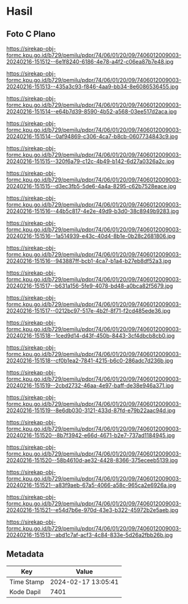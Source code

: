 # Hasil

## Foto C Plano

https://sirekap-obj-formc.kpu.go.id/b729/pemilu/pdpr/74/06/01/20/09/7406012009003-20240216-151512--6e1f8240-6186-4e78-a4f2-c06ea87b7e48.jpg

https://sirekap-obj-formc.kpu.go.id/b729/pemilu/pdpr/74/06/01/20/09/7406012009003-20240216-151513--435a3c93-f846-4aa9-bb34-8e6086536455.jpg

https://sirekap-obj-formc.kpu.go.id/b729/pemilu/pdpr/74/06/01/20/09/7406012009003-20240216-151514--e64b7d39-8590-4b52-a568-03ee517d2aca.jpg

https://sirekap-obj-formc.kpu.go.id/b729/pemilu/pdpr/74/06/01/20/09/7406012009003-20240216-151514--0af94869-c306-4ca7-b8cb-0607734843c9.jpg

https://sirekap-obj-formc.kpu.go.id/b729/pemilu/pdpr/74/06/01/20/09/7406012009003-20240216-151515--320f6a79-c12c-4b49-b142-6d27a0326a2c.jpg

https://sirekap-obj-formc.kpu.go.id/b729/pemilu/pdpr/74/06/01/20/09/7406012009003-20240216-151515--d3ec3fb5-5de6-4a4a-8295-c62b7528eace.jpg

https://sirekap-obj-formc.kpu.go.id/b729/pemilu/pdpr/74/06/01/20/09/7406012009003-20240216-151516--44b5c817-4e2e-49d9-b3d0-38c8949b9283.jpg

https://sirekap-obj-formc.kpu.go.id/b729/pemilu/pdpr/74/06/01/20/09/7406012009003-20240216-151516--1a514939-e43c-40d4-8b1e-0b28c2681806.jpg

https://sirekap-obj-formc.kpu.go.id/b729/pemilu/pdpr/74/06/01/20/09/7406012009003-20240216-151516--943887ff-bcb1-4ca7-b1a4-b27eb8df52a3.jpg

https://sirekap-obj-formc.kpu.go.id/b729/pemilu/pdpr/74/06/01/20/09/7406012009003-20240216-151517--b631a156-5fe9-4078-bd48-a0bca82f5679.jpg

https://sirekap-obj-formc.kpu.go.id/b729/pemilu/pdpr/74/06/01/20/09/7406012009003-20240216-151517--0212bc97-517e-4b2f-8f71-f2cd485ede36.jpg

https://sirekap-obj-formc.kpu.go.id/b729/pemilu/pdpr/74/06/01/20/09/7406012009003-20240216-151518--1ced9d14-d43f-450b-8443-3cf4dbcb8cb0.jpg

https://sirekap-obj-formc.kpu.go.id/b729/pemilu/pdpr/74/06/01/20/09/7406012009003-20240216-151518--cf0b1ea2-7841-4215-b6c0-286adc7d236b.jpg

https://sirekap-obj-formc.kpu.go.id/b729/pemilu/pdpr/74/06/01/20/09/7406012009003-20240216-151519--2cbd2732-46aa-4e97-baff-de38e946a371.jpg

https://sirekap-obj-formc.kpu.go.id/b729/pemilu/pdpr/74/06/01/20/09/7406012009003-20240216-151519--8e6db030-3121-433d-87fd-e79b22aac94d.jpg

https://sirekap-obj-formc.kpu.go.id/b729/pemilu/pdpr/74/06/01/20/09/7406012009003-20240216-151520--8b7f3942-e66d-4671-b2e7-737ad1184945.jpg

https://sirekap-obj-formc.kpu.go.id/b729/pemilu/pdpr/74/06/01/20/09/7406012009003-20240216-151520--58b4610d-ae32-4428-8366-375eceeb5139.jpg

https://sirekap-obj-formc.kpu.go.id/b729/pemilu/pdpr/74/06/01/20/09/7406012009003-20240216-151521--a83f9aeb-67a5-4066-a58c-965ca2e6926a.jpg

https://sirekap-obj-formc.kpu.go.id/b729/pemilu/pdpr/74/06/01/20/09/7406012009003-20240216-151521--e54d7b6e-970d-43e3-b322-45972b2e5aeb.jpg

https://sirekap-obj-formc.kpu.go.id/b729/pemilu/pdpr/74/06/01/20/09/7406012009003-20240216-151513--abd1c7af-acf3-4c84-833e-5d26a2fbb26b.jpg


## Metadata

| Key        | Value               |
| ---------- | ------------------- |
| Time Stamp | 2024-02-17 13:05:41 |
| Kode Dapil | 7401                |




